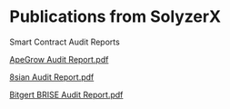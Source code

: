 # Publications from SolyzerX
Smart Contract Audit Reports

 [ApeGrow Audit Report.pdf](https://github.com/SolyzerX/Audits/files/10101865/ApeGrow.Audit.Report.pdf) 
 
 [8sian Audit Report.pdf](https://github.com/SolyzerX/Audits/files/10143561/8sian.Audit.Report.pdf)

 [Bitgert BRISE Audit Report.pdf](https://github.com/SolyzerX/Audits/files/10922397/BRISE.Audit.Report.pdf)
